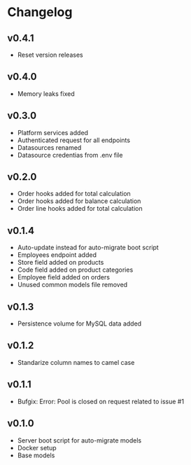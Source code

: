 # Changelog

## v0.4.1

- Reset version releases

## v0.4.0

- Memory leaks fixed

## v0.3.0

- Platform services added
- Authenticated request for all endpoints
- Datasources renamed
- Datasource credentias from .env file

## v0.2.0

- Order hooks added for total calculation
- Order hooks added for balance calculation
- Order line hooks added for total calculation

## v0.1.4

- Auto-update instead for auto-migrate boot script
- Employees endpoint added
- Store field added on products
- Code field added on product categories
- Employee field added on orders
- Unused common models file removed

## v0.1.3

- Persistence volume for MySQL data added

## v0.1.2

- Standarize column names to camel case

## v0.1.1

- Bufgix: Error: Pool is closed on request related to issue #1

## v0.1.0

- Server boot script for auto-migrate models
- Docker setup
- Base models
